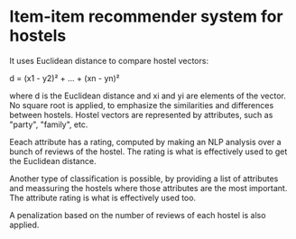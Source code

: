 # Item-item recommender system for hostels

It uses Euclidean distance to compare hostel vectors:

d = (x1 - y2)² + ... + (xn - yn)²

where d is the Euclidean distance and xi and yi are elements of the vector. No square root is applied, to emphasize the similarities and differences between hostels. Hostel vectors are represented by attributes, such as "party", "family", etc.

Eeach attribute has a rating, computed by making an NLP analysis over a bunch of reviews of the hostel. The rating is what is effectively used to get the Euclidean distance.

Another type of classification is possible, by providing a list of attributes and meassuring the hostels where those attributes are the most important. The attribute rating is what is effectively used too.

A penalization based on the number of reviews of each hostel is also applied.
